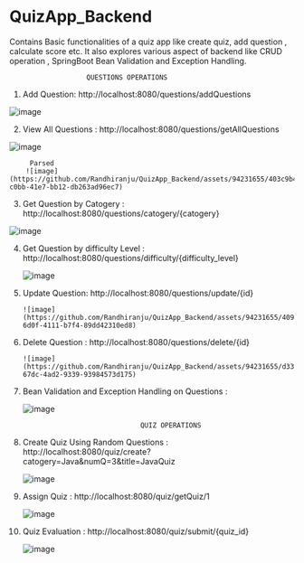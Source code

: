 # QuizApp_Backend
Contains Basic functionalities of a quiz app like create quiz, add question , calculate score etc. It also explores various aspect of backend like CRUD operation , SpringBoot Bean Validation and Exception Handling.



                       QUESTIONS OPERATIONS

1. Add Question: http://localhost:8080/questions/addQuestions
   
![image](https://github.com/Randhiranju/QuizApp_Backend/assets/94231655/4603b985-88ef-42c2-a3fd-a08b7ea3a77a)



2. View All Questions : http://localhost:8080/questions/getAllQuestions
   
![image](https://github.com/Randhiranju/QuizApp_Backend/assets/94231655/c4e883ab-752d-4191-84c3-8fcae753b272)

         Parsed
        ![image](https://github.com/Randhiranju/QuizApp_Backend/assets/94231655/403c9b46-c0bb-41e7-bb12-db263ad96ec7)

        

3. Get Question by Catogery : http://localhost:8080/questions/catogery/{catogery}
   
![image](https://github.com/Randhiranju/QuizApp_Backend/assets/94231655/efa8c47f-29ef-4766-b6d7-9f439ff83161)



4. Get Question by difficulty Level : http://localhost:8080/questions/difficulty/{difficulty_level}
   
   ![image](https://github.com/Randhiranju/QuizApp_Backend/assets/94231655/9c3378e7-08bb-4002-bec3-0af3d6bfb662)

   

5. Update Question: http://localhost:8080/questions/update/{id}
    
       ![image](https://github.com/Randhiranju/QuizApp_Backend/assets/94231655/4092a972-6d0f-4111-b7f4-89dd42310ed8)

   

6. Delete Question : http://localhost:8080/questions/delete/{id}
   
       ![image](https://github.com/Randhiranju/QuizApp_Backend/assets/94231655/d3336197-67dc-4ad2-9339-93984573d175)
   

7. Bean Validation and Exception Handling on Questions :
   
     ![image](https://github.com/Randhiranju/QuizApp_Backend/assets/94231655/d1e8ce5e-1a9d-41c8-a6dd-7bda408bd391)

   


                                    QUIZ OPERATIONS
   
   
1. Create Quiz Using Random Questions : http://localhost:8080/quiz/create?catogery=Java&numQ=3&title=JavaQuiz
   
   ![image](https://github.com/Randhiranju/QuizApp_Backend/assets/94231655/b8506bdd-a4f6-4b51-95a4-c6157443b04d)

   

2. Assign Quiz : http://localhost:8080/quiz/getQuiz/1
   
   ![image](https://github.com/Randhiranju/QuizApp_Backend/assets/94231655/5445521d-f9df-4657-9201-871a8bd7bd0a)

   

3. Quiz Evaluation : http://localhost:8080/quiz/submit/{quiz_id}
   
   ![image](https://github.com/Randhiranju/QuizApp_Backend/assets/94231655/139fe813-7331-44e3-b5d6-5bd2a7c65eec)


   








